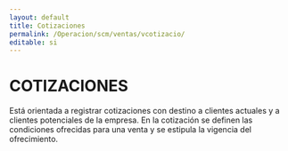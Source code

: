 ```yaml
---
layout: default
title: Cotizaciones
permalink: /Operacion/scm/ventas/vcotizacio/
editable: si
---
```


# COTIZACIONES  

Está orientada a registrar cotizaciones con destino a clientes actuales y a clientes potenciales de la empresa. En la cotización se definen las condiciones ofrecidas para una venta y se estipula la vigencia del ofrecimiento.

